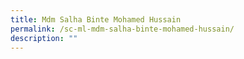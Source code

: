 ```yaml
---
title: Mdm Salha Binte Mohamed Hussain
permalink: /sc-ml-mdm-salha-binte-mohamed-hussain/
description: ""
---
```

